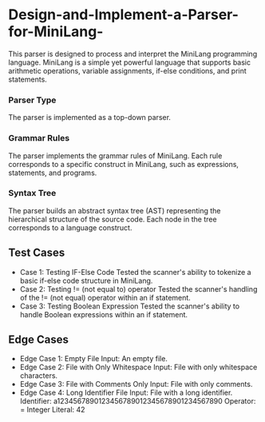 # Design-and-Implement-a-Parser-for-MiniLang-
This parser is designed to process and interpret the MiniLang programming language. 
MiniLang is a simple yet powerful language that supports basic arithmetic operations, variable assignments, if-else conditions, and print statements.

### Parser Type 
The parser is implemented as a top-down parser.

### Grammar Rules
The parser implements the grammar rules of MiniLang. Each rule corresponds to a specific construct in MiniLang, such as expressions, statements, and programs.

### Syntax Tree
The parser builds an abstract syntax tree (AST) representing the hierarchical structure of the source code. Each node in the tree corresponds to a language construct.


## Test Cases
- Case 1: Testing IF-Else Code
Tested the scanner's ability to tokenize a basic if-else code structure in MiniLang.
- Case 2: Testing != (not equal to) operator
Tested the scanner's handling of the != (not equal) operator within an if statement.
- Case 3: Testing Boolean Expression
Tested the scanner's ability to handle Boolean expressions within an if statement.
 
## Edge Cases
- Edge Case 1: Empty File
Input: An empty file.
- Edge Case 2: File with Only Whitespace
Input: File with only whitespace characters.
- Edge Case 3: File with Comments Only
Input: File with only comments.
- Edge Case 4: Long Identifier File
Input: File with a long identifier.
Identifier: a1234567890123456789012345678901234567890
Operator: =
Integer Literal: 42
 

